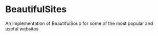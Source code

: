 # BeautifulSites
 An implementation of BeautifulSoup for some of the most popular and useful websites
